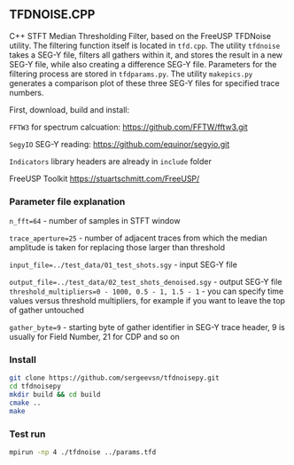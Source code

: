 ## TFDNOISE.CPP

C++ STFT Median Thresholding Filter, based on the FreeUSP TFDNoise utility. The filtering function itself is located in ```tfd.cpp```. The utility ``tfdnoise`` takes a SEG-Y file, filters all gathers within it, and stores the result in a new SEG-Y file, while also creating a difference SEG-Y file. Parameters for the filtering process are stored in ```tfdparams.py```. The utility ```makepics.py``` generates a comparison plot of these three SEG-Y files for specified trace numbers.

First, download, build and install:

```FFTW3``` for spectrum calcuation: https://github.com/FFTW/fftw3.git

```SegyIO``` SEG-Y reading: https://github.com/equinor/segyio.git

```Indicators``` library headers are already in ```include``` folder

FreeUSP Toolkit https://stuartschmitt.com/FreeUSP/

### Parameter file explanation
```n_fft=64```  - number of samples in STFT window

```trace_aperture=25```  - number of adjacent traces from which the median amplitude is taken for replacing those larger than threshold

```input_file=../test_data/01_test_shots.sgy```  - input SEG-Y file

```output_file=../test_data/02_test_shots_denoised.sgy```   - output SEG-Y file
```threshold_multipliers=0 - 1000, 0.5 - 1, 1.5 - 1```   - you can specify time values versus threshold multipliers, for example if you want to leave the top of gather untouched

```gather_byte=9```  - starting byte of gather identifier in SEG-Y trace header, 9 is usually for Field Number, 21 for CDP and so on

### Install
```bash
git clone https://github.com/sergeevsn/tfdnoisepy.git
cd tfdnoisepy
mkdir build && cd build
cmake ..
make
```

### Test run
```bash
mpirun -np 4 ./tfdnoise ../params.tfd
```
